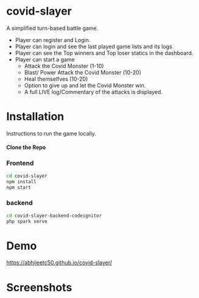 # covid-slayer
A simplified turn-based battle game.
- Player can register and Login.
- Player can login and see the last played game lists and its logs 
- Player can see the Top winners and Top loser statics in the dashboard.
- Player can start a game 
   - Attack the Covid Monster (1-10)
   - Blast/ Power Attack the Covid Monster (10-20)
   - Heal themselfves (10-20)
   - Option to give up and let the Covid Monster win.
   - A full LIVE log/Commentary of the attacks is displayed.

# Installation
Instructions to run the game locally.

#### Clone the Repo

### Frontend
```bash
cd covid-slayer
npm install
npm start
```

### backend
```bash
cd covid-slayer-backend-codeignitor
php spark serve
```
# Demo
https://abhijeetc50.github.io/covid-slayer/

# Screenshots
